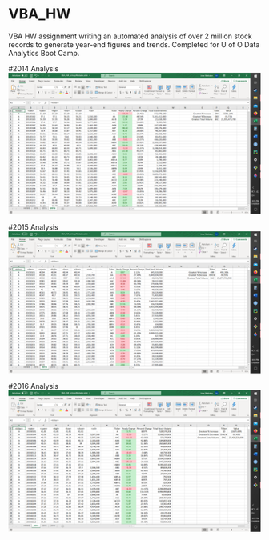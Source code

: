 # VBA_HW
VBA HW assignment writing an automated analysis of over 2 million stock records to generate year-end figures and trends. Completed for U of O Data Analytics Boot Camp. 

#2014 Analysis
![2014 Analysis](Images/VBAHW_2014.png)

#2015 Analysis
![2015 Analysis](Images/VBAHW_2015.png)

#2016 Analysis
![2016 Analysis](Images/VBAHW_2016.png)
